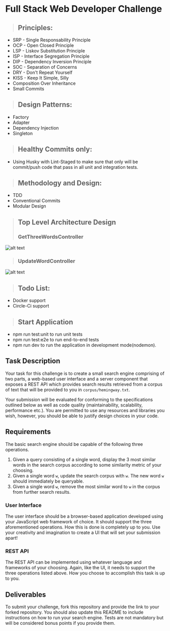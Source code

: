 # Full Stack Web Developer Challenge

> ## Principles:
* SRP - Single Responsability Principle
* OCP - Open Closed Principle
* LSP - Liskov Substitution Principle
* ISP - Interface Segregation Principle
* DIP - Dependency Inversion Principle
* SOC - Separation of Concerns
* DRY - Don't Repeat Yourself
* KISS - Keep It Simple, Silly
* Composition Over Inheritance
* Small Commits

> ## Design Patterns:
* Factory
* Adapter
* Dependency Injection 
* Singleton

>## Healthy Commits only:
* Using Husky with Lint-Staged to make sure that only will be commit/push code that pass in all unit and integration tests.

>## Methodology and Design:
* TDD
* Conventional Commits
* Modular Design

>## Top Level Architecture Design
>### GetThreeWordsController
![alt text](https://user-images.githubusercontent.com/6265325/114273921-835d5780-99f2-11eb-951c-a572f0144f00.png)
>### UpdateWordController
![alt text](https://user-images.githubusercontent.com/6265325/114314178-00123380-9ad0-11eb-9122-3fd6161bdbef.png)

>## Todo List:
* Docker support
* Circle-Ci support

>## Start Application
* npm run test:unit to run unit tests
* npm run test:e2e to run end-to-end tests
* npm run dev to run the application in development mode(nodemon).

## Task Description
Your task for this challenge is to create a small search engine comprising of two parts, a web-based user interface and a server component that exposes a REST API which provides search results retrieved from a corpus of text that will be provided to you in `corpus/hemingway.txt`.

Your submission will be evaluated for conforming to the specifications outlined below as well as code quality (maintainability, scalability, performance etc.). You are permitted to use any resources and libraries you wish, however, you should be able to justify design choices in your code.


## Requirements
The basic search engine should be capable of the following three operations.

1. Given a query consisting of a single word, display the 3 most similar words in the search corpus according to some similarity metric of your choosing.
2. Given a single word `w`, update the search corpus with `w`. The new word `w` should immediately be 
queryable.
3. Given a single word `w`, remove the most similar word to `w` in the corpus from further search results. 
### User Interface
The user interface should be a browser-based application developed using your JavaScript web framework of choice. It should support the three aforementioned operations. How this is done is completely up to you. Use your creativity and imagination to create a UI that will set your submission apart!

### REST API
The REST API can be implemented using whatever language and frameworks of your choosing. Again, like the UI, it needs to support the three operations listed above. How you choose to accomplish this task is up to you.

## Deliverables
To submit your challenge, fork this repository and provide the link to your forked repository.
You should also update this README to include instructions on how to run your search engine.
Tests are not mandatory but will be considered bonus points if you provide them.
